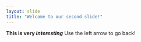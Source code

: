 ```yaml
---
layout: slide
title: "Welcome to our second slide!"
---
```

**This is very _interesting_**
Use the left arrow to go back!
